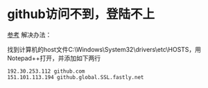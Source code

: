 # github访问不到，登陆不上

[参考](https://yq.aliyun.com/articles/623838)
解决办法：

找到计算机的host文件C:\Windows\System32\drivers\etc\HOSTS，用Notepad++打开，并添加如下两行

```
192.30.253.112 github.com
151.101.113.194 github.global.SSL.fastly.net
```
